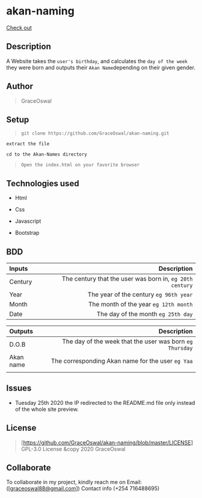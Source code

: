 # akan-naming

[Check out](https://graceoswal.github.io/akan-naming/)

## Description

A Website takes the ``user's birthday``, and calculates the ``day of the week`` they were born and outputs their ``Akan Name``depending on their given gender.

## Author

 > GraceOswal

## Setup

 > ``git clone https://github.com/GraceOswal/akan-naming.git``

 ``extract the file``

 ``cd to the Akan-Names directory``

 > ``Open the index.html on your favorite browser``

## Technologies used

* Html

* Css

* Javascript

* Bootstrap
  
## BDD

| Inputs |  Description |
| :---    |    ---: |
| Century  | The century that the user was born in, ``eg 20th century``|
| Year     | The year of the century ``eg 96th year``   |
| Month    | The month of the year ``eg 12th month``     |
| Date     |  The day of the month ``eg 25th day`` |

| Outputs |  Description |
| :---         |          ---: |
| D.O.B  | The day of the week that the user was born ``eg Thursday`` |
| Akan name    |  The corresponding Akan name for the user ``eg Yaa``    |
|     |      |

## Issues

* Tuesday 25th 2020 the IP redirected to the README.md file only instead of the whole site preview.

## License

> [https://github.com/GraceOswal/akan-naming/blob/master/LICENSE] GPL-3.0 License  &copy 2020 GraceOswal

## Collaborate

To collaborate in my project, kindly reach me on Email:([graceoswal88@gmail.com])
Contact info (+254 716488695)
